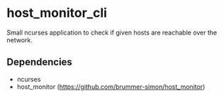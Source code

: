 # host_monitor_cli
Small ncurses application to check if given hosts are reachable over the network.

## Dependencies
- ncurses
- host_monitor (https://github.com/brummer-simon/host_monitor)
